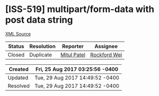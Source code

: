# [ISS-519] multipart/form-data with post data string

[XML Source](./xml/ISS-519.xml)
<p></p>





Status|Resolution|Reporter|Assignee
------|----------|--------|--------
Closed|Duplicate|[Mitul Patel](mitul.tristate)|[Rockford Wei]($rocky)





Created|Fri, 25 Aug 2017 03:25:56 -0400
-------|--------------
Updated|Tue, 29 Aug 2017 14:49:52 -0400
Resolved|Tue, 29 Aug 2017 14:49:52 -0400




